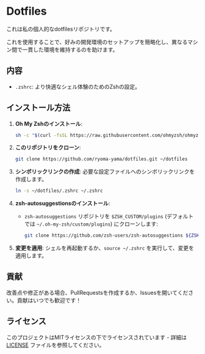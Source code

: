# Dotfiles

これは私の個人的なdotfilesリポジトリです。

これを使用することで、好みの開発環境のセットアップを簡略化し、異なるマシン間で一貫した環境を維持するのを助けます。

## 内容

- `.zshrc`: より快適なシェル体験のためのZshの設定。

## インストール方法

1. **Oh My Zshのインストール**:
   ```bash
   sh -c "$(curl -fsSL https://raw.githubusercontent.com/ohmyzsh/ohmyzsh/master/tools/install.sh)"
   ```

2. **このリポジトリをクローン**:
   ```bash
   git clone https://github.com/ryoma-yama/dotfiles.git ~/dotfiles
   ```

3. **シンボリックリンクの作成**:
   必要な設定ファイルへのシンボリックリンクを作成します。
   ```bash
   ln -s ~/dotfiles/.zshrc ~/.zshrc
   ```

4. **zsh-autosuggestionsのインストール**:
   - `zsh-autosuggestions` リポジトリを `$ZSH_CUSTOM/plugins` (デフォルトでは `~/.oh-my-zsh/custom/plugins`) にクローンします:
     ```bash
     git clone https://github.com/zsh-users/zsh-autosuggestions ${ZSH_CUSTOM:-~/.oh-my-zsh/custom}/plugins/zsh-autosuggestions
     ```

5. **変更を適用**:
   シェルを再起動するか、`source ~/.zshrc` を実行して、変更を適用します。

## 貢献

改善点や修正がある場合、PullRequestsを作成するか、Issuesを開いてください。貢献はいつでも歓迎です！

## ライセンス

このプロジェクトはMITライセンスの下でライセンスされています - 詳細は [LICENSE](LICENSE) ファイルを参照してください。
